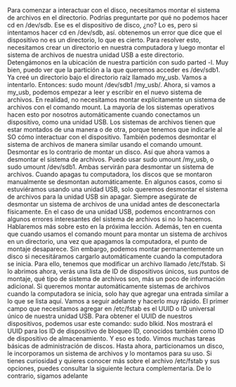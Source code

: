 Para comenzar a interactuar con el disco, necesitamos montar el sistema de archivos
en el directorio. Podrías preguntarte
por qué no podemos hacer cd en /dev/sdb. Ese es el dispositivo de disco, ¿no? Lo es,
pero si intentamos hacer cd en /dev/sdb, así. obtenemos un error que dice
que el dispositivo no es un directorio, lo que es cierto. Para resolver esto,
necesitamos crear un directorio en nuestra computadora y luego montar el sistema de archivos
de nuestra unidad USB a este directorio. Detengámonos en la ubicación de nuestra partición
con sudo parted -l. Muy bien, puedo ver que la partición
a la que queremos acceder es /dev/sdb1. Ya creé un directorio
bajo el directorio raíz llamado my_usb. Vamos a intentarlo. Entonces: sudo mount /dev/sdb1 /my_usb/. Ahora, si vamos a my_usb,
podemos empezar a leer y escribir en el nuevo sistema de archivos. En realidad, no necesitamos montar explícitamente
un sistema de archivos con el comando mount. La mayoría de los sistemas operativos
hacen esto por nosotros automáticamente cuando conectamos un dispositivo, como una unidad USB. Los sistemas de archivos tienen que estar montados de una manera o de otra, porque tenemos que indicarle al SO
cómo interactuar con el dispositivo. También podemos desmontar el sistema de archivos
de manera similar usando el comando umount. Desmontar es lo contrario
de montar un disco. Así que ahora vamos a desmontar el sistema de archivos. Puedo usar sudo umount /my_usb, o sudo umount /dev/sdb1. Ambas servirán para desmontar un sistema de archivos. Cuando apagas tu computadora, los discos que se montaron manualmente
se desmontan automáticamente. En algunos casos,
como si estuviéramos usando una unidad USB, solo queremos desmontar el sistema de archivos
para la unidad USB sin apagar. Siempre asegúrate de desmontar un sistema de archivos
de una unidad antes de desconectarla físicamente. En el caso de una unidad USB, podemos encontrarnos con algunos errores interesantes
del sistema de archivos si no lo hacemos. Hablaremos más sobre esto
en la próxima lección. Además, ten en cuenta que cuando usamos el comando mount
para montar un sistema de archivos en un directorio, una vez que apagamos la computadora,
el punto de montaje desaparece. Sin embargo, podemos montar
permanentemente un disco si necesitáramos cargarlo automáticamente
cuando la computadora se inicia. Para ello, tenemos que modificar
un archivo llamado /etc/fstab. Si lo abrimos ahora, verás una lista de ID
de dispositivos únicos, sus puntos de montaje, qué tipo de sistema de archivos son,
más un poco de información adicional. Si queremos montar automáticamente
sistemas de archivos cuando la computadora se inicia, solo hay que agregar una entrada similar
a lo que se lista aquí. Vamos a seguir adelante y hacerlo muy rápido. El primer campo que necesitamos agregar
en /etc/fstab es el UUID o ID universal único de nuestra unidad USB. Para obtener el UUID de nuestros dispositivos,
podemos usar este comando: sudo blkid. Nos mostrará el UUID para los ID de dispositivo de bloqueo ID,
conocidos también como ID de dispositivo de almacenamiento. Y eso es todo. Vimos muchas tareas básicas
de administración de discos. Hasta ahora, particionamos un disco, le incorporamos
un sistema de archivos y lo montamos para su uso. Si tienes curiosidad y quieres conocer más
sobre el archivo /etc/fstab y sus opciones, puedes consultar
la siguiente lectura complementaria. De lo contrario, sigamos adelante